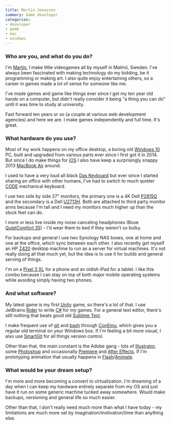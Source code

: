 ```yaml
---
title: Martin Jonasson
summary: Game developer 
categories:
- developer
- game
- mac
- windows
---
```


### Who are you, and what do you do?

I'm [Martin](http://grapefrukt.com/ "Martin's website."), I make little videogames all by myself in Malmö, Sweden. I've always been fascinated with making technology do my bidding, be it programming or making art. I also quite enjoy entertaining others, so a career in games made a lot of sense for someone like me.

I've made games and game like things ever since I got my ten year old hands on a computer, but didn't really consider it being "a thing you can do" until it was time to study at university.

Fast forward ten years or so (a couple at various web development agencies) and here we are. I make games independently and full time. It's great.

### What hardware do you use?

Most of my work happens on my office desktop, a boring old [Windows 10][windows-10] PC, built and upgraded from various parts ever since I first got it in 2014. But since I do make things for [iOS][] I also have keep a surprisingly snappy 2013 [MacBook Air][macbook-air] around.

I used to have a very loud all black [Das Keyboard][das-keyboard-4] but ever since I started sharing an office with other humans, I've had to switch to much quieter [CODE][] mechanical keyboard.

I use two side by side 27" monitors, the primary one is a 4K Dell [P2815Q][] and the secondary is a Dell [U2713H][ultrasharp-u2713h]. Both are attached to third party monitor arms because I'm tall and I need my monitors much higher up than the stock feet can do.

I more or less live inside my noise canceling headphones (Bose [QuietComfort 35][quietcomfort-35]) - I'd wear them to bed if they weren't so bulky.

For backups and general I use two Synology NAS boxes, one at home and one at the office, which sync between each other. I also recently got myself an HP [Z420][z420-workstation] desktop machine to run as a server for virtual machines. It's not really doing all that much yet, but the idea is to use it for builds and general serving of things.

I'm on a [Pixel 3 XL][pixel-3-xl] for a phone and an oldish iPad for a tablet. I like this combo because I can stay on top of both major mobile operating systems while avoiding simply having two phones.

### And what software?

My latest game is my first [Unity][] game, so there's a lot of that. I use JetBrains [Rider][] to write [C#][c-sharp] for my games. For a general text editor, there's still nothing that beats good old [Sublime Text][sublime-text].

I make frequent use of [git][] and [bash][] through [ConEmu][], which gives you a regular old terminal on your Windows box. If I'm feeling a bit more visual, I also use [SmartGit][] for all things version control.

Other than that, the main constant is the Adobe gang - lots of [Illustrator][], some [Photoshop][] and occasionally [Premiere][] and [After Effects][after-effects]. If I'm prototyping animation that usually happens in [Flash][]/[Animate][].

### What would be your dream setup?

I'm more and more becoming a convert to virtualization. I'm dreaming of a day when I can keep my hardware entirely separate from my OS and just have it run on some generic machine tucked away somewhere. Would make backups, versioning and general life so much easier.

Other than that, I don't really need much more than what I have today - my limitations are much more set by imagination/motivation/time than anything else.

[code]: https://codekeyboards.com/ "A mechanical keyboard."
[das-keyboard-4]: https://www.daskeyboard.com/daskeyboard-4-ultimate/ "A mechanical keyboard."
[macbook-air]: https://www.apple.com/macbook-air/ "A very thin laptop."
[p2815q]: https://www.tomshardware.com/reviews/dell-p2815q-4k-monitor,3950.html "A 28 inch 4K monitor."
[pixel-3-xl]: https://en.wikipedia.org/wiki/Pixel_3 "A 6.3 inch Android smartphone."
[quietcomfort-35]: https://www.bose.com/en_us/products/headphones/over_ear_headphones/quietcomfort-35-wireless.html "Wireless over-the-ear headphones."
[ultrasharp-u2713h]: https://www.newegg.com/global/au-en/Product/Product.aspx?Item=N82E16824260125 "A 27 inch LED monitor."
[z420-workstation]: https://support.hp.com/us-en/product/hp-z420-workstation/5225033/product-info "A tower PC."
[after-effects]: https://www.adobe.com/products/aftereffects.html "Motion graphics and video editing software."
[animate]: https://en.wikipedia.org/wiki/Adobe_Animate "A vector animation suite."
[bash]: http://www.gnu.org/software/bash/ "A terminal shell."
[c-sharp]: https://en.wikipedia.org/wiki/C_Sharp_(programming_language) "A compiled programming language."
[conemu]: https://conemu.github.io/ "A terminal client for Windows."
[flash]: https://en.wikipedia.org/wiki/Adobe_Flash "A software and animation editor."
[git]: https://git-scm.com/ "A version control system."
[illustrator]: https://www.adobe.com/products/illustrator.html "A vector graphics editor."
[ios]: https://www.apple.com/ios/ios-10/ "A mobile operating system."
[photoshop]: https://www.adobe.com/products/photoshop.html "A bitmap image editor."
[premiere]: https://www.adobe.com/products/premiere.html "A video editing suite."
[rider]: https://www.jetbrains.com/rider/ "A .NET IDE."
[smartgit]: https://www.syntevo.com/smartgit/ "A graphical Git client."
[sublime-text]: http://www.sublimetext.com/ "A coder's text editor."
[unity]: https://unity3d.com/unity/ "A cross-platform game development tool."
[windows-10]: https://en.wikipedia.org/wiki/Windows_10 "An operating system."
